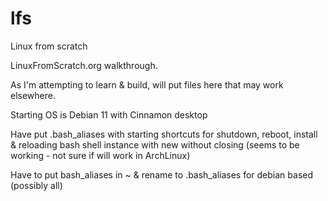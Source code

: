 # lfs
Linux from scratch

LinuxFromScratch.org walkthrough.

As I'm attempting to learn & build, will put files here that may work elsewhere.

Starting OS is Debian 11 with Cinnamon desktop

Have put .bash_aliases with starting shortcuts for shutdown, reboot, install & reloading bash shell instance with new without closing (seems to be working - not sure if will work in ArchLinux)

Have to put bash_aliases in ~ & rename to .bash_aliases for debian based (possibly all)
